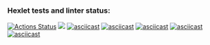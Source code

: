 ### Hexlet tests and linter status:
[![Actions Status](https://github.com/Androidmatis/java-project-lvl1/workflows/hexlet-check/badge.svg)](https://github.com/Androidmatis/java-project-lvl1/actions)
<a href="https://codeclimate.com/github/Androidmatis/java-project-lvl1/maintainability"><img src="https://api.codeclimate.com/v1/badges/f70de34bda7df1880dfa/maintainability" /></a>
[![asciicast](https://asciinema.org/a/7zEmlN3Esg6SH0c3NPpiQmla2.svg)](https://asciinema.org/a/7zEmlN3Esg6SH0c3NPpiQmla2)
[![asciicast](https://asciinema.org/a/sLD1DllWj5b00ZI8VDENSXZwI.svg)](https://asciinema.org/a/sLD1DllWj5b00ZI8VDENSXZwI)
[![asciicast](https://asciinema.org/a/JUPqLaXflwoeCOtSOjn3BP5oP.svg)](https://asciinema.org/a/JUPqLaXflwoeCOtSOjn3BP5oP)
[![asciicast](https://asciinema.org/a/lVMIVGBbY25jiiWRN5J6pMwop.svg)](https://asciinema.org/a/lVMIVGBbY25jiiWRN5J6pMwop)
[![asciicast](https://asciinema.org/a/3qHFgiCSSG9fLGG4EuiosDCLY.svg)](https://asciinema.org/a/3qHFgiCSSG9fLGG4EuiosDCLY)
